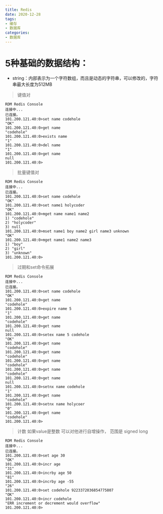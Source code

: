 ```yaml
---
title: Redis  
date: 2020-12-28  
tags: 
- 缓存
- 数据库
categories:
- 数据库
---
```



# 5种基础的数据结构：
  - string：内部表示为一个字符数组，而且是动态的字符串，可以修改的，字符串最大长度为512MB
  > 键值对
      
    RDM Redis Console
    连接中...
    已连接。
    101.200.121.40:0>set name codehole
    "OK"
    101.200.121.40:0>get name
    "codehole"
    101.200.121.40:0>exists name
    "1"
    101.200.121.40:0>del name 
    "1"
    101.200.121.40:0>get name
    null
    101.200.121.40:0>
  
  > 批量键值对
  
    RDM Redis Console
    连接中...
    已连接。
    101.200.121.40:0>set name codehole 
    "OK"
    101.200.121.40:0>set name1 holycoder
    "OK"
    101.200.121.40:0>mget name name1 name2
    1) "codehole"
    2) "holycoder"
    3) null
    101.200.121.40:0>mset name1 boy name2 girl name3 unknown
    "OK"
    101.200.121.40:0>mget name1 name2 name3
    1) "boy"
    2) "girl"
    3) "unknown"
    101.200.121.40:0>
    
  > 过期和set命令拓展
  
    RDM Redis Console
    连接中...
    已连接。
    101.200.121.40:0>set name codehole
    "OK"
    101.200.121.40:0>get name
    "codehole"
    101.200.121.40:0>expire name 5
    "1"
    101.200.121.40:0>get name
    "codehole"
    101.200.121.40:0>get name
    null
    101.200.121.40:0>setex name 5 codehole
    "OK"
    101.200.121.40:0>get name
    "codehole"
    101.200.121.40:0>get name
    "codehole"
    101.200.121.40:0>get name
    "codehole"
    101.200.121.40:0>get name
    "codehole"
    101.200.121.40:0>get name
    null
    101.200.121.40:0>setnx name codehole
    "1"
    101.200.121.40:0>get name
    "codehole"
    101.200.121.40:0>setnx name holycoer
    "0"
    101.200.121.40:0>get name
    "codehole"
    101.200.121.40:0>
  
  > 计数 如果value是整数 可以对他进行自增操作， 范围是 signed long
  
    RDM Redis Console
    连接中...
    已连接。
    101.200.121.40:0>set age 30
    "OK"
    101.200.121.40:0>incr age 
    "31"
    101.200.121.40:0>incrby age 50
    "81"
    101.200.121.40:0>incrby age -55
    "26"
    101.200.121.40:0>set codehole 9223372036854775807
    "OK"
    101.200.121.40:0>incr codehole
    "ERR increment or decrement would overflow"
    101.200.121.40:0>
    

